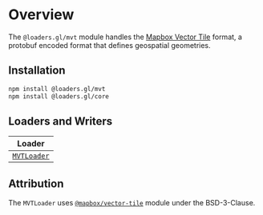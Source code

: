 # Overview

The `@loaders.gl/mvt` module handles the [Mapbox Vector Tile](https://github.com/mapbox/vector-tile-spec) format, a protobuf encoded format that defines geospatial geometries.

## Installation

```bash
npm install @loaders.gl/mvt
npm install @loaders.gl/core
```

## Loaders and Writers

| Loader                                                   |
| -------------------------------------------------------- |
| [`MVTLoader`](modules/mvt/docs/api-reference/mvt-loader) |

## Attribution

The `MVTLoader` uses [`@mapbox/vector-tile`](https://github.com/mapbox/vector-tile-js) module under the BSD-3-Clause.
